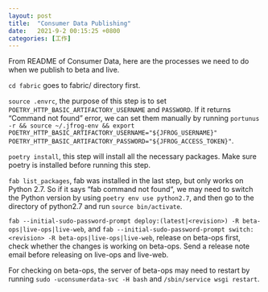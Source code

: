 ```yaml
---
layout: post
title:  "Consumer Data Publishing"
date:   2021-9-2 00:15:25 +0800
categories: [工作]
---
```


From README of Consumer Data, here are the processes we need to do when we publish to beta and live.

`cd fabric` goes to fabric/ directory first.

`source .envrc`, the purpose of this step is to set `POETRY_HTTP_BASIC_ARTIFACTORY_USERNAME` and `PASSWORD`. If it returns “Command not found” error, we can set them manually by running `portunus -r && source ~/.jfrog-env && export POETRY_HTTP_BASIC_ARTIFACTORY_USERNAME="${JFROG_USERNAME}" POETRY_HTTP_BASIC_ARTIFACTORY_PASSWORD="${JFROG_ACCESS_TOKEN}"`.

`poetry install`, this step will install all the necessary packages. Make sure poetry is installed before running this step.

`fab list_packages`, fab was installed in the last step, but only works on Python 2.7. So if it says “fab command not found“, we may need to switch the Python version by using `poetry env use python2.7`, and then go to the directory of python2.7 and run `source bin/activate`.

`fab --initial-sudo-password-prompt deploy:(latest|<revision>) -R beta-ops|live-ops|live-web`, and `fab --initial-sudo-password-prompt switch:<revision> -R beta-ops|live-ops|live-web`, release on beta-ops first, check whether the changes is working on beta-ops. Send a release note email before releasing on live-ops and live-web.

For checking on beta-ops, the server of beta-ops may need to restart by running `sudo -uconsumerdata-svc -H bash` and `/sbin/service wsgi restart`.
